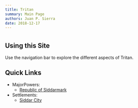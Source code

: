 ```yaml
---
title: Tritan
summary: Main Page
authors: Juan P. Sierra
date: 2018-12-17
---
```


# 


## Using this Site

Use the navigation bar to explore the different aspects of Tritan.

## Quick Links

- MajorPowers:
    - [Republic of Siddarmark][]
- Settlements:
    - [Siddar City][]


[Republic of Siddarmark]: Republic.md (Republic of Siddarmark)
[Siddar City]: SiddarCity.md (Siddar City)